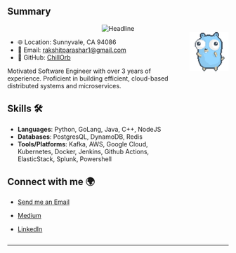 ## Summary

<div align=center>
    <img src="https://readme-typing-svg.herokuapp.com?lines=Hi+there+I'm+Rakshit Parashar" alt="Headline" />
</div>

<div style="display: flex;">
  <div style="flex: 2; padding-right: 20px;">

- 🌐 Location: Sunnyvale, CA 94086
- 📧 Email: [rakshitparashar1@gmail.com](mailto:rakshitparashar1@gmail.com)
- 🚀 GitHub: [ChillOrb](https://github.com/ChillOrb)

Motivated Software Engineer with over 3 years of experience. Proficient in building efficient, cloud-based distributed systems and microservices.

## Skills 🛠

- **Languages**: Python, GoLang, Java, C++, NodeJS
- **Databases**: PostgresQL, DynamoDB, Redis
- **Tools/Platforms**: Kafka, AWS, Google Cloud, Kubernetes, Docker, Jenkins, Github Actions, ElasticStack, Splunk, Powershell

## Connect with me 🌍
- [Send me an Email](mailto:rakshitparashar1@gmail.com)
- [Medium](https://medium.com/@rakshitparashar1)
- [LinkedIn](https://www.linkedin.com/in/parashar1/)

  </div>
  <div style="flex: 0.45;">
    <img src="animation/gopher-dance-long-3x.gif" alt="Gopher Dance" />
  </div>
</div>

---

